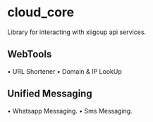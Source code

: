 # cloud_core
Library for interacting with xiigoup api services.

## WebTools
• URL Shortener
• Domain & IP LookUp

## Unified Messaging
• Whatsapp Messaging.
• Sms Messaging.
